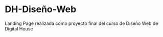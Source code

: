 # DH-Diseño-Web
Landing Page realizada como proyecto final del curso de Diseño Web de Digital House 
